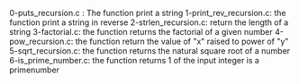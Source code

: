 0-puts_recursion.c : The function print a string
1-print_rev_recursion.c: the function print a string in reverse
2-strlen_recursion.c: return the length of a string
3-factorial.c: the function returns the factorial of a given number
4-pow_recursion.c: the function return the value of "x" raised to power of "y"
5-sqrt_recursion.c: the function returns the natural square root of a number
6-is_prime_number.c: the function returns 1 of the input integer is a primenumber
